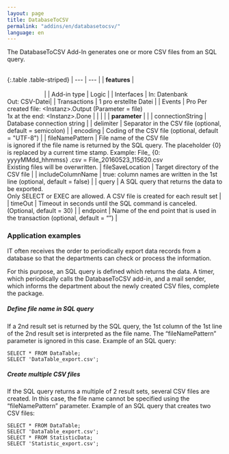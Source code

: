 ```yaml
---
layout: page
title: DatabaseToCSV
permalink: "addins/en/databasetocsv/"
language: en
---
```


The DatabaseToCSV Add-In generates one or more CSV files from an SQL query.<br /><br />

{:.table .table-striped}
| --- | --- |
| __features__ | &nbsp;&nbsp;&nbsp;&nbsp;&nbsp;&nbsp;&nbsp;&nbsp;&nbsp;&nbsp;&nbsp;&nbsp;&nbsp;&nbsp;&nbsp;&nbsp;&nbsp;&nbsp;&nbsp;&nbsp;&nbsp;&nbsp;&nbsp;&nbsp;&nbsp;&nbsp;&nbsp;&nbsp;&nbsp;&nbsp;&nbsp;&nbsp;&nbsp;&nbsp;&nbsp;&nbsp;&nbsp;&nbsp;&nbsp;&nbsp;&nbsp;&nbsp;&nbsp;&nbsp;&nbsp;&nbsp;&nbsp;&nbsp;&nbsp;&nbsp;&nbsp;&nbsp;&nbsp;&nbsp;&nbsp;&nbsp;&nbsp;&nbsp;&nbsp;&nbsp;&nbsp;&nbsp;&nbsp;&nbsp;&nbsp;&nbsp;&nbsp;&nbsp;&nbsp;&nbsp;&nbsp;&nbsp;&nbsp;&nbsp;&nbsp;&nbsp;&nbsp;&nbsp;&nbsp;&nbsp;&nbsp;&nbsp;&nbsp;&nbsp;&nbsp;&nbsp;&nbsp;&nbsp;&nbsp;&nbsp;&nbsp;&nbsp;&nbsp;&nbsp;&nbsp;&nbsp;&nbsp;&nbsp;&nbsp;&nbsp;&nbsp;&nbsp;&nbsp;&nbsp;&nbsp;&nbsp;&nbsp;&nbsp;&nbsp;&nbsp;&nbsp;&nbsp;&nbsp;&nbsp;&nbsp;&nbsp;&nbsp;&nbsp;&nbsp;&nbsp;&nbsp;&nbsp;&nbsp;&nbsp;&nbsp;&nbsp;&nbsp;&nbsp;&nbsp;&nbsp;&nbsp;&nbsp;&nbsp;&nbsp;&nbsp;&nbsp;&nbsp;&nbsp;&nbsp;&nbsp;&nbsp;&nbsp;&nbsp;&nbsp;&nbsp;&nbsp;&nbsp;&nbsp;&nbsp; |
| Add-in type | Logic |
| Interfaces | In: Datenbank<br /> Out: CSV-Datei|
| Transactions | 1 pro erstellte Datei |
| Events | Pro Per created file: &lt;Instanz&gt;.Output (Parameter = file) <br />1x at the end: &lt;Instanz&gt;.Done |
| | |
| __parameter__ | |
| connectionString | 	Database connection string | 
| delimiter | 	Separator in the CSV file (optional, default = semicolon) | 
| encoding | Coding of the CSV file (optional, default = "UTF-8") | 
| fileNamePattern | File name of the CSV file<br/>is ignored if the file name is returned by the SQL query. The placeholder {0} is replaced by a current time stamp. Example: File_ {0: yyyyMMdd_hhmmss} .csv = File_20160523_115620.csv<br/>Existing files will be overwritten.
| fileSaveLocation | Target directory of the CSV file | 
| includeColumnName | true: column names are written in the 1st line (optional, default = false) | 
| query | A SQL query that returns the data to be exported.<br />Only SELECT or EXEC are allowed. A CSV file is created for each result set | 
| timeOut | Timeout in seconds until the SQL command is canceled. (Optional, default = 30) | 
| endpoint | Name of the end point that is used in the transaction (optional, default = “”) |
 
 
### Application examples

IT often receives the order to periodically export data records from a database so that the departments can check or process the information.

For this purpose, an SQL query is defined which returns the data. A timer, which periodically calls the DatabaseToCSV add-in, and a mail sender, which informs the department about the newly created CSV files, complete the package.

##### Define file name in SQL query

If a 2nd result set is returned by the SQL query, the 1st column of the 1st line of the 2nd result set is interpreted as the file name. The “fileNamePattern” parameter is ignored in this case. Example of an SQL query:
```
SELECT * FROM DataTable;
SELECT 'DataTable_export.csv'; 
```

##### Create multiple CSV files

If the SQL query returns a multiple of 2 result sets, several CSV files are created. In this case, the file name cannot be specified using the “fileNamePattern” parameter. Example of an SQL query that creates two CSV files:
```
SELECT * FROM DataTable;
SELECT 'DataTable_export.csv'; 
SELECT * FROM StatisticData;
SELECT 'Statistic_export.csv'; 
```
